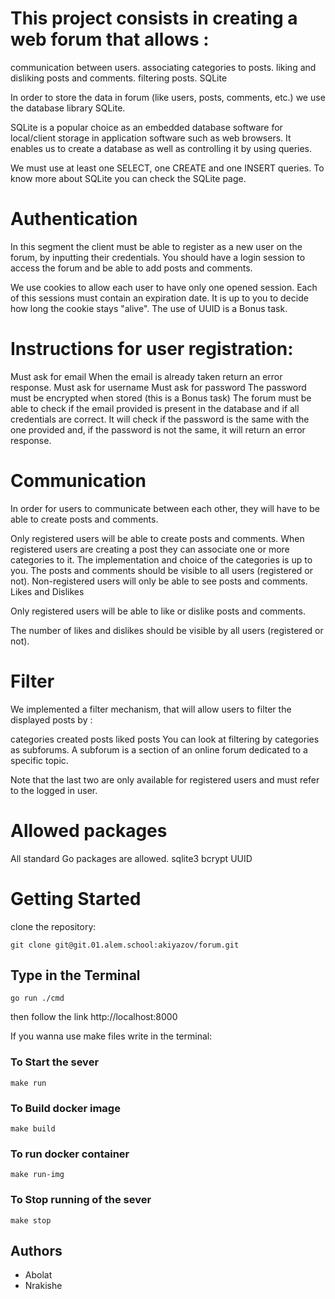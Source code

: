 # This project consists in creating a web forum that allows :

communication between users.
associating categories to posts.
liking and disliking posts and comments.
filtering posts.
SQLite

In order to store the data in forum (like users, posts, comments, etc.) we  use the database library SQLite.

SQLite is a popular choice as an embedded database software for local/client storage in application software such as web browsers. It enables us to create a database as well as controlling it by using queries.

We must use at least one SELECT, one CREATE and one INSERT queries.
To know more about SQLite you can check the SQLite page.

# Authentication

In this segment the client must be able to register as a new user on the forum, by inputting their credentials. You should have a login session to access the forum and be able to add posts and comments.

We use cookies to allow each user to have only one opened session. Each of this sessions must contain an expiration date. It is up to you to decide how long the cookie stays "alive". The use of UUID is a Bonus task.

# Instructions for user registration:

Must ask for email
When the email is already taken return an error response.
Must ask for username
Must ask for password
The password must be encrypted when stored (this is a Bonus task)
The forum must be able to check if the email provided is present in the database and if all credentials are correct. It will check if the password is the same with the one provided and, if the password is not the same, it will return an error response.

# Communication

In order for users to communicate between each other, they will have to be able to create posts and comments.

Only registered users will be able to create posts and comments.
When registered users are creating a post they can associate one or more categories to it.
The implementation and choice of the categories is up to you.
The posts and comments should be visible to all users (registered or not).
Non-registered users will only be able to see posts and comments.
Likes and Dislikes

Only registered users will be able to like or dislike posts and comments.

The number of likes and dislikes should be visible by all users (registered or not).

# Filter

We  implemented a filter mechanism, that will allow users to filter the displayed posts by :

categories
created posts
liked posts
You can look at filtering by categories as subforums. A subforum is a section of an online forum dedicated to a specific topic.

Note that the last two are only available for registered users and must refer to the logged in user.


# Allowed packages

All standard Go packages are allowed.
sqlite3
bcrypt
UUID


# Getting Started

clone the repository:
```
git clone git@git.01.alem.school:akiyazov/forum.git
```

## Type in the Terminal
```
go run ./cmd
```

then follow the link http://localhost:8000


If you wanna use make files write in the terminal:

### To Start the sever
``` 
make run 
```
### To Build docker image

``` 
make build
```
### To run docker container 

``` 
make run-img
```

### To Stop running of the sever

``` 
make stop
```

## Authors

- Abolat
- Nrakishe
